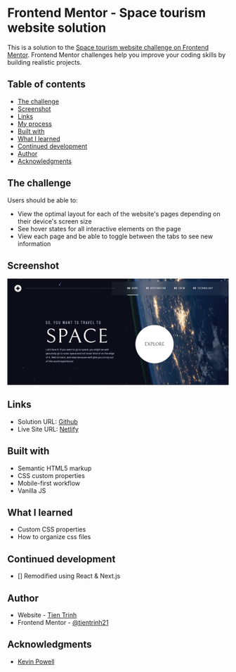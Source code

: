 # Frontend Mentor - Space tourism website solution

This is a solution to the [Space tourism website challenge on Frontend Mentor](https://www.frontendmentor.io/challenges/space-tourism-multipage-website-gRWj1URZ3). Frontend Mentor challenges help you improve your coding skills by building realistic projects.

## Table of contents

- [The challenge](#the-challenge)
- [Screenshot](#screenshot)
- [Links](#links)
- [My process](#my-process)
- [Built with](#built-with)
- [What I learned](#what-i-learned)
- [Continued development](#continued-development)
- [Author](#author)
- [Acknowledgments](#acknowledgments)

## The challenge

Users should be able to:

- View the optimal layout for each of the website's pages depending on their device's screen size
- See hover states for all interactive elements on the page
- View each page and be able to toggle between the tabs to see new information

## Screenshot

![Screenshot](./screenshot.jpg)

## Links

- Solution URL: [Github](https://github.com/tientrinh21/space-tourism-website)
- Live Site URL: [Netlify](https://space-tourism-website-tientrinh.netlify.app/)

## Built with

- Semantic HTML5 markup
- CSS custom properties
- Mobile-first workflow
- Vanilla JS

## What I learned

- Custom CSS properties
- How to organize css files

## Continued development

- [] Remodified using React & Next.js

## Author

- Website - [Tien Trinh](https://tientrinh.netlify.app/)
- Frontend Mentor - [@tientrinh21](https://www.frontendmentor.io/profile/tientrinh21)

## Acknowledgments

- [Kevin Powell](https://www.youtube.com/kepowob)
